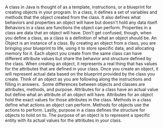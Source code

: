 A class in Java is thought of as a template, instructions, or a blueprint for creating objects in your program. In a class, it defines a set of variables and methods that the object created from the class. It also defines what behaviors and properties an object will have but doesn't hold any data itself. Behaviors in a class are functions the object can perform. Properties in a class are data that an object will have. Don't get confused, though, when you define a class, as a class is a definition of what an object should be. An Object is an instance of a class. By creating an object from a class, you are bringing your blueprint to life, using it to store specific data, and allocating memory for it. Each object you create from the same class can have different attribute values but share the behavior and structure defined by the class. When creating an object, it represents a real thing that has values for the attributes that are defined in your class. Once you create an object, it will represent actual data based on the blueprint provided by the class you create. Think of an object as you are following along the instructions and filling in answers.&nbsp; Some differences between objects and classes are attributes, methods, and purpose. Attributes for a class have an actual value but define what an attribute of an object will have. Attributes for an object hold the exact values for those attributes in the class. Methods in a class define what actions an object can perform. Methods for objects use the actions to perform. Lastly, purpose in a class defines the structure for objects to hold on to. The purpose of an object is to represent a specific entity with its actual values for the attributes in your class.&nbsp;
